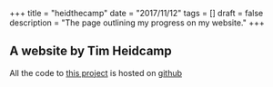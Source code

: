 +++
title = "heidthecamp"
date = "2017/11/12"
tags = []
draft = false
description = "The page outlining my progress on my website."
+++

## A website by Tim Heidcamp

All the code to [this project](https://github.com/heidthecamp/heidthecamp.com "heidthecamp.com github") is hosted on [github](https://github.com)
